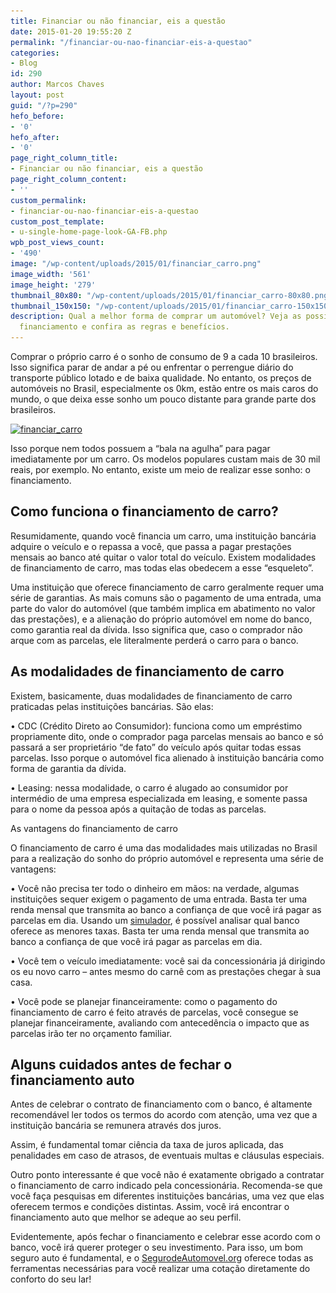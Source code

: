 ```yaml
---
title: Financiar ou não financiar, eis a questão
date: 2015-01-20 19:55:20 Z
permalink: "/financiar-ou-nao-financiar-eis-a-questao"
categories:
- Blog
id: 290
author: Marcos Chaves
layout: post
guid: "/?p=290"
hefo_before:
- '0'
hefo_after:
- '0'
page_right_column_title:
- Financiar ou não financiar, eis a questão
page_right_column_content:
- ''
custom_permalink:
- financiar-ou-nao-financiar-eis-a-questao
custom_post_template:
- u-single-home-page-look-GA-FB.php
wpb_post_views_count:
- '490'
image: "/wp-content/uploads/2015/01/financiar_carro.png"
image_width: '561'
image_height: '279'
thumbnail_80x80: "/wp-content/uploads/2015/01/financiar_carro-80x80.png"
thumbnail_150x150: "/wp-content/uploads/2015/01/financiar_carro-150x150.png"
description: Qual a melhor forma de comprar um automóvel? Veja as possibilidades de
  financiamento e confira as regras e benefícios.
---
```


Comprar o próprio carro é o sonho de consumo de 9 a cada 10 brasileiros. Isso significa parar de andar a pé ou enfrentar o perrengue diário do transporte público lotado e de baixa qualidade. No entanto, os preços de automóveis no Brasil, especialmente os 0km, estão entre os mais caros do mundo, o que deixa esse sonho um pouco distante para grande parte dos brasileiros.

[<img class="img-adjustment aligncenter wp-image-291 size-full" src="/wp-content/uploads/2015/01/financiar_carro.png" alt="financiar_carro" width="561" height="279" srcset="/wp-content/uploads/2015/01/financiar_carro.png 561w, /wp-content/uploads/2015/01/financiar_carro-250x124.png 250w, /wp-content/uploads/2015/01/financiar_carro-120x60.png 120w" sizes="(max-width: 561px) 100vw, 561px" />](/wp-content/uploads/2015/01/financiar_carro.png)

Isso porque nem todos possuem a “bala na agulha” para pagar imediatamente por um carro. Os modelos populares custam mais de 30 mil reais, por exemplo. No entanto, existe um meio de realizar esse sonho: o financiamento.

## Como funciona o financiamento de carro?

Resumidamente, quando você financia um carro, uma instituição bancária adquire o veículo e o repassa a você, que passa a pagar prestações mensais ao banco até quitar o valor total do veículo. Existem modalidades de financiamento de carro, mas todas elas obedecem a esse “esqueleto”.

Uma instituição que oferece financiamento de carro geralmente requer uma série de garantias. As mais comuns são o pagamento de uma entrada, uma parte do valor do automóvel (que também implica em abatimento no valor das prestações), e a alienação do próprio automóvel em nome do banco, como garantia real da dívida. Isso significa que, caso o comprador não arque com as parcelas, ele literalmente perderá o carro para o banco.

## As modalidades de financiamento de carro

Existem, basicamente, duas modalidades de financiamento de carro praticadas pelas instituições bancárias. São elas:

• CDC (Crédito Direto ao Consumidor): funciona como um empréstimo propriamente dito, onde o comprador paga parcelas mensais ao banco e só passará a ser proprietário “de fato” do veículo após quitar todas essas parcelas. Isso porque o automóvel fica alienado à instituição bancária como forma de garantia da dívida.
  
• Leasing: nessa modalidade, o carro é alugado ao consumidor por intermédio de uma empresa especializada em leasing, e somente passa para o nome da pessoa após a quitação de todas as parcelas.
  
As vantagens do financiamento de carro
  
O financiamento de carro é uma das modalidades mais utilizadas no Brasil para a realização do sonho do próprio automóvel e representa uma série de vantagens:
  
• Você não precisa ter todo o dinheiro em mãos: na verdade, algumas instituições sequer exigem o pagamento de uma entrada. Basta ter uma renda mensal que transmita ao banco a confiança de que você irá pagar as parcelas em dia. Usando um [simulador](http://www.ocreditoautomovel.com/simuladores/), é possível analisar qual banco oferece as menores taxas. Basta ter uma renda mensal que transmita ao banco a confiança de que você irá pagar as parcelas em dia.
  
• Você tem o veículo imediatamente: você sai da concessionária já dirigindo os eu novo carro – antes mesmo do carnê com as prestações chegar à sua casa.
  
• Você pode se planejar financeiramente: como o pagamento do financiamento de carro é feito através de parcelas, você consegue se planejar financeiramente, avaliando com antecedência o impacto que as parcelas irão ter no orçamento familiar.

## Alguns cuidados antes de fechar o financiamento auto

Antes de celebrar o contrato de financiamento com o banco, é altamente recomendável ler todos os termos do acordo com atenção, uma vez que a instituição bancária se remunera através dos juros.

Assim, é fundamental tomar ciência da taxa de juros aplicada, das penalidades em caso de atrasos, de eventuais multas e cláusulas especiais.

Outro ponto interessante é que você não é exatamente obrigado a contratar o financiamento de carro indicado pela concessionária. Recomenda-se que você faça pesquisas em diferentes instituições bancárias, uma vez que elas oferecem termos e condições distintas. Assim, você irá encontrar o financiamento auto que melhor se adeque ao seu perfil.

Evidentemente, após fechar o financiamento e celebrar esse acordo com o banco, você irá querer proteger o seu investimento. Para isso, um bom seguro auto é fundamental, e o <a href="/" target="_blank">SegurodeAutomovel.org</a> oferece todas as ferramentas necessárias para você realizar uma cotação diretamente do conforto do seu lar!